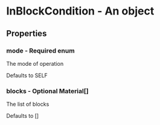

# InBlockCondition - An object



## Properties



### mode - Required enum



 The mode of operation



Defaults to SELF



### blocks - Optional Material[]



 The list of blocks



Defaults to []

